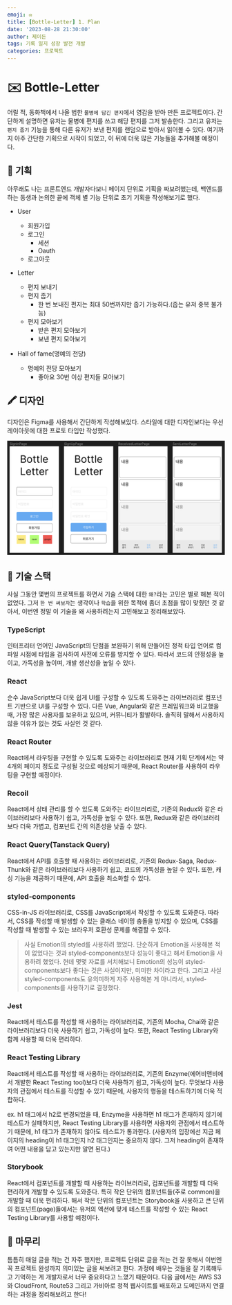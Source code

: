 ```yaml
---
emoji: ✉️
title: [Bottle-Letter] 1. Plan
date: '2023-08-28 21:30:00'
author: 제이든
tags: 기록 일지 성장 발전 개발
categories: 프로젝트
---
```


# ✉️ Bottle-Letter

어릴 적, 동화책에서 나올 법한 `물병에 담긴 편지`에서 영감을 받아 만든 프로젝트이다. 간단하게 설명하면 유저는 물병에 편지를 쓰고 해당 편지를 그저 발송한다. 그리고 유저는 `편지 줍기` 기능을 통해
다른 유저가 보낸 편지를 랜덤으로 받아서 읽어볼 수 있다. 여기까지 아주 간단한 기획으로 시작이 되었고, 이 뒤에 더욱 많은 기능들을 추가해볼 예정이다.

## 🚰 기획

아무래도 나는 프론트엔드 개발자다보니 페이지 단위로 기획을 짜보려했는데, 백엔드를 하는 동생과 논의한 끝에 객체 별 기능 단위로 초기 기획을 작성해보기로 했다.

- User

  - 회원가입
  - 로그인
    - 세션
    - Oauth
  - 로그아웃

- Letter

  - 편지 보내기
  - 편지 줍기
    - 한 번 보내진 편지는 최대 50번까지만 줍기 가능하다.(줍는 유저 중복 불가능)
  - 편지 모아보기
    - 받은 편지 모아보기
    - 보낸 편지 모아보기

- Hall of fame(명예의 전당)

  - 명예의 전당 모아보기
    - 좋아요 30번 이상 편지들 모아보기

## 🖍️ 디자인

디자인은 Figma를 사용해서 간단하게 작성해보았다. 스타일에 대한 디자인보다는 우선 레이아웃에 대한 프로토 타입만 작성했다.

![디자인 - 프로토타입](./src/1-figma-prototype.png)

## 🔨 기술 스택

사실 그동안 몇번의 프로젝트를 하면서 기술 스택에 대한 `왜?`라는 고민은 별로 해본 적이 없었다. 그저 `한 번 써보자`는 생각이나 `학습`을 위한 목적에 좀더 초점을 많이 맞췄던 것 같아서, 이번엔 정말 이 기술을 왜 사용하려는지 고민해보고 정리해보았다.

### TypeScript

인터프리터 언어인 JavaScript의 단점을 보완하기 위해 만들어진 정적 타입 언어로 컴파일 시점에 타입을 검사하여 사전에 오류를 방지할 수 있다.
따라서 코드의 안정성을 높이고, 가독성을 높이며, 개발 생산성을 높일 수 있다.

### React

순수 JavaScript보다 더욱 쉽게 UI를 구성할 수 있도록 도와주는 라이브러리로 컴포넌트 기반으로 UI를 구성할 수 있다.
다른 Vue, Angular와 같은 프레임워크와 비교했을 때, 가장 많은 사용자를 보유하고 있으며, 커뮤니티가 활발하다.
솔직히 말해서 사용하지 않을 이유가 없는 것도 사실인 것 같다.

### React Router

React에서 라우팅을 구현할 수 있도록 도와주는 라이브러리로 현재 기획 단계에서는 약 4개의 페이지 정도로 구성될 것으로 예상되기 때문에,
React Router를 사용하여 라우팅을 구현할 예정이다.

### Recoil

React에서 상태 관리를 할 수 있도록 도와주는 라이브러리로, 기존의 Redux와 같은 라이브러리보다 사용하기 쉽고, 가독성을 높일 수 있다.
또한, Redux와 같은 라이브러리보다 더욱 가볍고, 컴포넌트 간의 의존성을 낮출 수 있다.

### React Query(Tanstack Query)

React에서 API를 호출할 때 사용하는 라이브러리로, 기존의 Redux-Saga, Redux-Thunk와 같은 라이브러리보다 사용하기 쉽고,
코드의 가독성을 높일 수 있다. 또한, 캐싱 기능을 제공하기 때문에, API 호출을 최소화할 수 있다.

### styled-components

CSS-in-JS 라이브러리로, CSS를 JavaScript에서 작성할 수 있도록 도와준다. 따라서, CSS를 작성할 때 발생할 수 있는
클래스 네이밍 충돌을 방지할 수 있으며, CSS를 작성할 때 발생할 수 있는 브라우저 호환성 문제를 해결할 수 있다.

> 사실 Emotion의 styled를 사용하려 했었다. 단순하게 Emotion을 사용해본 적이 없었다는 것과 styled-components보다 성능이 좋다고 해서 Emotion을 사용하려 했었다. 헌데 몇몇 자료를 서치해보니 Emotion의 성능이 styled-components보다 좋다는 것은 사실이지만, 미미한 차이라고 한다. 그리고 사실 styled-components도 유의미하게 자주 사용해본 게 아니라서, styled-components를 사용하기로 결정했다.

### Jest

React에서 테스트를 작성할 때 사용하는 라이브러리로, 기존의 Mocha, Chai와 같은 라이브러리보다 더욱 사용하기 쉽고, 가독성이 높다.
또한, React Testing Library와 함께 사용할 때 더욱 편리하다.

### React Testing Library

React에서 테스트를 작성할 때 사용하는 라이브러리로, 기존의 Enzyme(에어비앤비에서 개발한 React Testing tool)보다 더욱 사용하기 쉽고, 가독성이 높다.
무엇보다 사용자의 관점에서 테스트를 작성할 수 있기 때문에, 사용자의 행동을 테스트하기에 더욱 적합하다.

ex. h1 태그에서 h2로 변경되었을 때, Enzyme을 사용하면 h1 태그가 존재하지 않기에 테스트가 실패하지만,
React Testing Library를 사용하면 사용자의 관점에서 테스트하기 때문에, h1 태그가 존재하지 않아도 테스트가 통과한다.
(사용자의 입장에선 지금 페이지의 heading이 h1 태그인지 h2 태그인지는 중요하지 않다. 그저 heading이 존재하여 어떤 내용을 담고 있는지만 알면 된다.)

### Storybook

React에서 컴포넌트를 개발할 때 사용하는 라이브러리로, 컴포넌트를 개발할 때 더욱 편리하게 개발할 수 있도록 도와준다. 특히 작은 단위의 컴포넌트들(주로 common)을 개발할 때 더욱 편리하다. 해서 작은 단위의 컴포넌트는 Storybook을 사용하고 큰 단위의 컴포넌트(page)들에서는 유저의 액션에 맞게 테스트를 작성할 수 있는 React Testing Library를 사용할 예정이다.

## 📡 마무리

틈틈히 매일 글을 적는 건 자주 했지만, 프로젝트 단위로 글을 적는 건 잘 못해서 이번엔 꼭 프로젝트 완성까지 의미있는 글을 써보려고 한다. 과정에 배우는 것들을 잘 기록해두고 기억하는 게 개발자로서 너무 중요하다고 느꼈기 때문이다. 다음 글에서는 AWS S3와 CloudFront, Route53 그리고 가비아로 정적 웹사이트를 배포하고 도메인까지 연결하는 과정을 정리해보려고 한다!

```toc

```
